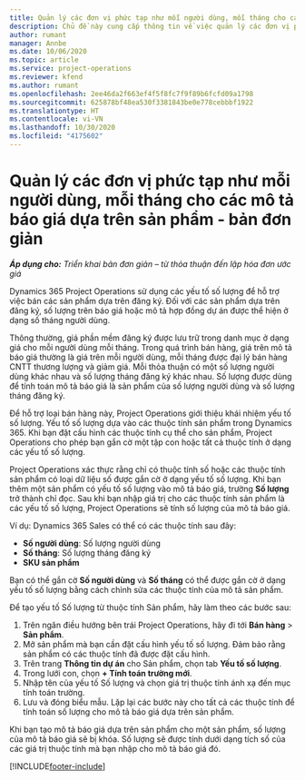 ```yaml
---
title: Quản lý các đơn vị phức tạp như mỗi người dùng, mỗi tháng cho các mô tả báo giá dựa trên sản phẩm - bản đơn giản
description: Chủ đề này cung cấp thông tin về việc quản lý các đơn vị phức tạp cho mô tả báo giá dựa trên sản phẩm.
author: rumant
manager: Annbe
ms.date: 10/06/2020
ms.topic: article
ms.service: project-operations
ms.reviewer: kfend
ms.author: rumant
ms.openlocfilehash: 2ee46da2f663ef4f5f8fc7f9f89b6fcfd09a1798
ms.sourcegitcommit: 625878bf48ea530f3381843be0e778cebbbf1922
ms.translationtype: HT
ms.contentlocale: vi-VN
ms.lasthandoff: 10/30/2020
ms.locfileid: "4175602"
---
```

# <a name="managing-complex-units-such-as-per-user-per-month-for-product-based-quote-lines---lite"></a>Quản lý các đơn vị phức tạp như mỗi người dùng, mỗi tháng cho các mô tả báo giá dựa trên sản phẩm - bản đơn giản

_**Áp dụng cho:** Triển khai bản đơn giản – từ thỏa thuận đến lập hóa đơn ước giá_

Dynamics 365 Project Operations sử dụng các yếu tố số lượng để hỗ trợ việc bán các sản phẩm dựa trên đăng ký. Đối với các sản phẩm dựa trên đăng ký, số lượng trên báo giá hoặc mô tả hợp đồng dự án được thể hiện ở dạng số tháng người dùng.

Thông thường, giá phần mềm đăng ký được lưu trữ trong danh mục ở dạng giá cho mỗi người dùng mỗi tháng. Trong quá trình bán hàng, giá trên mô tả báo giá thường là giá trên mỗi người dùng, mỗi tháng được đại lý bán hàng CNTT thương lượng và giảm giá. Mỗi thỏa thuận có một số lượng người dùng khác nhau và số lượng tháng đăng ký khác nhau. Số lượng được dùng để tính toán mô tả báo giá là sản phẩm của số lượng người dùng và số lượng tháng đăng ký.

Để hỗ trợ loại bán hàng này, Project Operations giới thiệu khái nhiệm yếu tố số lượng. Yếu tố số lượng dựa vào các thuộc tính sản phẩm trong Dynamics 365. Khi bạn đặt cấu hình các thuộc tính cụ thể cho sản phẩm, Project Operations cho phép bạn gắn cờ một tập con hoặc tất cả thuộc tính ở dạng các yếu tố số lượng.

Project Operations xác thực rằng chỉ có thuộc tính số hoặc các thuộc tính sản phẩm có loại dữ liệu số được gắn cờ ở dạng yếu tố số lượng. Khi bạn thêm một sản phẩm có yếu tố số lượng vào mô tả báo giá, trường **Số lượng** trở thành chỉ đọc. Sau khi bạn nhập giá trị cho các thuộc tính sản phẩm là các yếu tố số lượng, Project Operations sẽ tính số lượng của mô tả báo giá.

Ví dụ: Dynamics 365 Sales có thể có các thuộc tính sau đây:

- **Số người dùng**: Số lượng người dùng
- **Số tháng**: Số lượng tháng đăng ký
- **SKU sản phẩm**

Bạn có thể gắn cờ **Số người dùng** và **Số tháng** có thể được gắn cờ ở dạng yếu tố số lượng bằng cách chỉnh sửa các thuộc tính của mô tả sản phẩm.

Để tạo yếu tố Số lượng từ thuộc tính Sản phẩm, hãy làm theo các bước sau:

1. Trên ngăn điều hướng bên trái Project Operations, hãy đi tới **Bán hàng** > **Sản phẩm**.
2. Mở sản phẩm mà bạn cần đặt cấu hình yếu tố số lượng. Đảm bảo rằng sản phẩm có các thuộc tính đã được đặt cấu hình.
3. Trên trang **Thông tin dự án** cho Sản phẩm, chọn tab **Yếu tố số lượng**.
4. Trong lưới con, chọn **+ Tính toán trường mới**.
5. Nhập tên của yếu tố Số lượng và chọn giá trị thuộc tính ánh xạ đến mục tính toán trường.
6. Lưu và đóng biểu mẫu. Lặp lại các bước này cho tất cả các thuộc tính để tính toán số lượng cho mô tả báo giá dựa trên sản phẩm.

Khi bạn tạo mô tả báo giá dựa trên sản phẩm cho một sản phẩm, số lượng của mô tả báo giá sẽ bị khóa. Số lượng sẽ được tính dưới dạng tích số của các giá trị thuộc tính mà bạn nhập cho mô tả báo giá đó.


[!INCLUDE[footer-include](../../includes/footer-banner.md)]